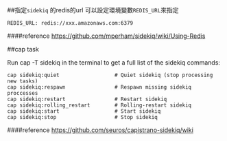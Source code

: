 ##指定`sidekiq` 的redis的url
可以設定環境變數`REDIS_URL`來指定

```
REDIS_URL: redis://xxx.amazonaws.com:6379
```

####reference
https://github.com/mperham/sidekiq/wiki/Using-Redis

##cap task

Run cap -T sidekiq in the terminal to get a full list of the sidekiq commands:

```
cap sidekiq:quiet                  # Quiet sidekiq (stop processing new tasks)
cap sidekiq:respawn                # Respawn missing sidekiq proccesses
cap sidekiq:restart                # Restart sidekiq
cap sidekiq:rolling_restart        # Rolling-restart sidekiq
cap sidekiq:start                  # Start sidekiq
cap sidekiq:stop                   # Stop sidekiq
```

####reference
https://github.com/seuros/capistrano-sidekiq/wiki